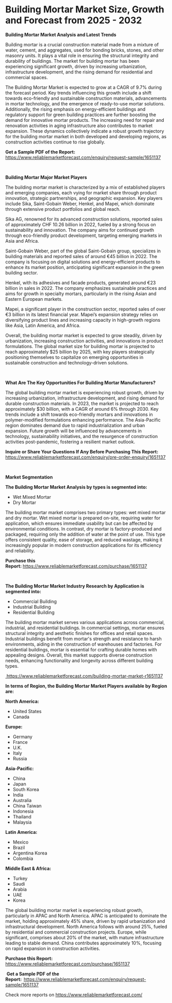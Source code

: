 <p><h1>Building Mortar Market Size, Growth and Forecast from 2025 - 2032</h1></p><p><strong>Building Mortar Market Analysis and Latest Trends</strong></p>
<p><p>Building mortar is a crucial construction material made from a mixture of water, cement, and aggregates, used for bonding bricks, stones, and other masonry units. It plays a vital role in ensuring the structural integrity and durability of buildings. The market for building mortar has been experiencing significant growth, driven by increasing urbanization, infrastructure development, and the rising demand for residential and commercial spaces.</p><p>The Building Mortar Market is expected to grow at a CAGR of 9.7% during the forecast period. Key trends influencing this growth include a shift towards eco-friendly and sustainable construction materials, advancements in mortar technology, and the emergence of ready-to-use mortar solutions. Additionally, the rising emphasis on energy-efficient buildings and regulatory support for green building practices are further boosting the demand for innovative mortar products. The increasing need for repair and renovation activities in aging infrastructure also contributes to market expansion. These dynamics collectively indicate a robust growth trajectory for the building mortar market in both developed and developing regions, as construction activities continue to rise globally.</p></p>
<p><strong>Get a Sample PDF of the Report:&nbsp;</strong> <a href="https://www.reliablemarketforecast.com/enquiry/request-sample/1651137?utm_campaign=3099&utm_medium=2&utm_source=Github&utm_content=ia&utm_term=31032025&utm_id=building-mortar">https://www.reliablemarketforecast.com/enquiry/request-sample/1651137</a></p>
<p>&nbsp;</p>
<p><strong>Building Mortar Major Market Players</strong></p>
<p><p>The building mortar market is characterized by a mix of established players and emerging companies, each vying for market share through product innovation, strategic partnerships, and geographic expansion. Key players include Sika, Saint-Gobain Weber, Henkel, and Mapei, which dominate through extensive product portfolios and global reach.</p><p>Sika AG, renowned for its advanced construction solutions, reported sales of approximately CHF 10.26 billion in 2022, fueled by a strong focus on sustainability and innovation. The company aims for continued growth through eco-friendly product development, targeting emerging markets in Asia and Africa.</p><p>Saint-Gobain Weber, part of the global Saint-Gobain group, specializes in building materials and reported sales of around €45 billion in 2022. The company is focusing on digital solutions and energy-efficient products to enhance its market position, anticipating significant expansion in the green building sector.</p><p>Henkel, with its adhesives and facade products, generated around €23 billion in sales in 2022. The company emphasizes sustainable practices and aims for growth in specialty mortars, particularly in the rising Asian and Eastern European markets.</p><p>Mapei, a significant player in the construction sector, reported sales of over €3 billion in its latest financial year. Mapei’s expansion strategy relies on diversifying product lines and increasing capacity in high-growth regions like Asia, Latin America, and Africa.</p><p>Overall, the building mortar market is expected to grow steadily, driven by urbanization, increasing construction activities, and innovations in product formulations. The global market size for building mortar is projected to reach approximately $25 billion by 2025, with key players strategically positioning themselves to capitalize on emerging opportunities in sustainable construction and technology-driven solutions.</p></p>
<p>&nbsp;</p>
<p><strong>What Are The Key Opportunities For Building Mortar Manufacturers?</strong></p>
<p><p>The global building mortar market is experiencing robust growth, driven by increasing urbanization, infrastructure development, and rising demand for durable construction materials. In 2023, the market is projected to reach approximately $30 billion, with a CAGR of around 6% through 2030. Key trends include a shift towards eco-friendly mortars and innovations in polymer-modified formulations enhancing performance. The Asia-Pacific region dominates demand due to rapid industrialization and urban expansion. Future growth will be influenced by advancements in technology, sustainability initiatives, and the resurgence of construction activities post-pandemic, fostering a resilient market outlook.</p></p>
<p><strong>Inquire or Share Your Questions If Any Before Purchasing This Report:</strong> <a href="https://www.reliablemarketforecast.com/enquiry/pre-order-enquiry/1651137?utm_campaign=3099&utm_medium=2&utm_source=Github&utm_content=ia&utm_term=31032025&utm_id=building-mortar">https://www.reliablemarketforecast.com/enquiry/pre-order-enquiry/1651137</a></p>
<p>&nbsp;</p>
<p><strong>Market Segmentation</strong></p>
<p><strong>The Building Mortar Market Analysis by types is segmented into:</strong></p>
<p><ul><li>Wet Mixed Mortar</li><li>Dry Mortar</li></ul></p>
<p><p>The building mortar market comprises two primary types: wet mixed mortar and dry mortar. Wet mixed mortar is prepared on-site, requiring water for application, which ensures immediate usability but can be affected by environmental conditions. In contrast, dry mortar is factory-produced and packaged, requiring only the addition of water at the point of use. This type offers consistent quality, ease of storage, and reduced wastage, making it increasingly popular in modern construction applications for its efficiency and reliability.</p></p>
<p><strong>Purchase this Report:&nbsp;</strong><a href="https://www.reliablemarketforecast.com/purchase/1651137?utm_campaign=3099&utm_medium=2&utm_source=Github&utm_content=ia&utm_term=31032025&utm_id=building-mortar">https://www.reliablemarketforecast.com/purchase/1651137</a></p>
<p>&nbsp;</p>
<p><strong>The Building Mortar Market Industry Research by Application is segmented into:</strong></p>
<p><ul><li>Commercial Building</li><li>Industrial Building</li><li>Residential Building</li></ul></p>
<p><p>The building mortar market serves various applications across commercial, industrial, and residential buildings. In commercial settings, mortar ensures structural integrity and aesthetic finishes for offices and retail spaces. Industrial buildings benefit from mortar's strength and resistance to harsh environments, aiding in the construction of warehouses and factories. For residential buildings, mortar is essential for crafting durable homes with appealing designs. Overall, this market supports diverse construction needs, enhancing functionality and longevity across different building types.</p></p>
<p><a href="https://www.reliablemarketforecast.com/building-mortar-market-r1651137?utm_campaign=3099&utm_medium=2&utm_source=Github&utm_content=ia&utm_term=31032025&utm_id=building-mortar">&nbsp;https://www.reliablemarketforecast.com/building-mortar-market-r1651137</a></p>
<p><strong>In terms of Region, the Building Mortar Market Players available by Region are:</strong></p>
<p>
    <p> <strong> North America: </strong>
        <ul>
            <li>United States</li>
            <li>Canada</li>
        </ul>
        </p> 
    <p> <strong> Europe: </strong>
        <ul>
            <li>Germany</li>
            <li>France</li>
            <li>U.K.</li>
            <li>Italy</li>
            <li>Russia</li>
        </ul>
        </p> 
    <p> <strong> Asia-Pacific: </strong>
        <ul>
            <li>China</li>
            <li>Japan</li>
            <li>South Korea</li>
            <li>India</li>
            <li>Australia</li>
            <li>China Taiwan</li>
            <li>Indonesia</li>
            <li>Thailand</li>
            <li>Malaysia</li>
        </ul>
        </p> 
    <p> <strong> Latin America: </strong>
        <ul>
            <li>Mexico</li>
            <li>Brazil</li>
            <li>Argentina Korea</li>
            <li>Colombia</li>
        </ul>
        </p> 
    <p> <strong> Middle East & Africa: </strong>
        <ul>
            <li>Turkey</li>
            <li>Saudi</li>
            <li>Arabia</li>
            <li>UAE</li>
            <li>Korea</li>
        </ul>
    </p>
    </p>
<p><p>The global building mortar market is experiencing robust growth, particularly in APAC and North America. APAC is anticipated to dominate the market, holding approximately 45% share, driven by rapid urbanization and infrastructural development. North America follows with around 25%, fueled by residential and commercial construction projects. Europe, while significant, comprises about 20% of the market, with mature infrastructure leading to stable demand. China contributes approximately 10%, focusing on rapid expansion in construction activities.</p></p>
<p><strong>Purchase this Report: </strong><a href="https://www.reliablemarketforecast.com/purchase/1651137?utm_campaign=3099&utm_medium=2&utm_source=Github&utm_content=ia&utm_term=31032025&utm_id=building-mortar">https://www.reliablemarketforecast.com/purchase/1651137</a></p>
<p>&nbsp;<strong>Get a Sample PDF of the Report:&nbsp;&nbsp;</strong><a href="https://www.reliablemarketforecast.com/enquiry/request-sample/1651137?utm_campaign=3099&utm_medium=2&utm_source=Github&utm_content=ia&utm_term=31032025&utm_id=building-mortar">https://www.reliablemarketforecast.com/enquiry/request-sample/1651137</a></p>
<p><strong></strong></p>
<p>Check more reports on <a href="https://www.reliablemarketforecast.com/?utm_campaign=3099&utm_medium=2&utm_source=Github&utm_content=ia&utm_term=31032025&utm_id=building-mortar">https://www.reliablemarketforecast.com/</a></p>